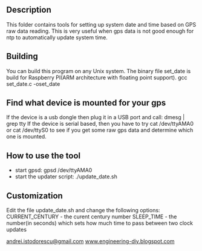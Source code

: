 ## Description
This folder contains tools for setting up system date and time based on GPS raw
data reading. This is very useful when gps data is not good enough for ntp to 
automatically update system time.


## Building
You can build this program on any Unix system. The binary file set_date is build
for Raspberry PI(ARM architecture with floating point support).
gcc set_date.c -oset_date


## Find what device is mounted for your gps
If the device is a usb dongle then plug it in a USB port and call:
dmesg | grep tty
If the device is serial based, then you have to try
cat /dev/ttyAMA0
or
cat /dev/ttyS0
to see if you get some raw gps data and determine which one is mounted.

## How to use the tool
- start gpsd:
gpsd /dev/ttyAMA0
- start the updater script: 
./update_date.sh


## Customization
Edit the file update_date.sh and change the following options:
CURRENT_CENTURY - the curent century number
SLEEP_TIME - the number(in seconds) which sets how much time to pass between two 
clock updates


andrei.istodorescu@gmail.com
www.engineering-diy.blogspot.com
